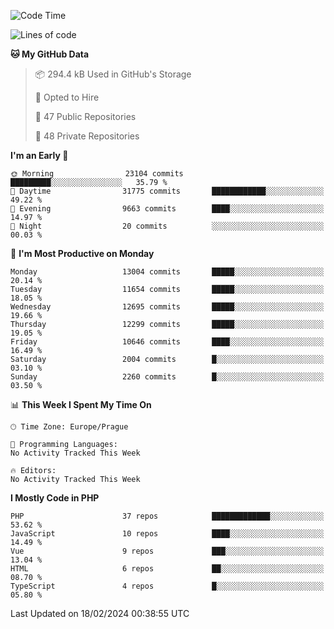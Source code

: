 <!--START_SECTION:waka-->
![Code Time](http://img.shields.io/badge/Code%20Time-1%2C583%20hrs%2058%20mins-blue)

![Lines of code](https://img.shields.io/badge/From%20Hello%20World%20I%27ve%20Written-20.3%20million%20lines%20of%20code-blue)

**🐱 My GitHub Data** 

> 📦 294.4 kB Used in GitHub's Storage 
 > 
> 💼 Opted to Hire
 > 
> 📜 47 Public Repositories 
 > 
> 🔑 48 Private Repositories 
 > 
**I'm an Early 🐤** 

```text
🌞 Morning                23104 commits       █████████░░░░░░░░░░░░░░░░   35.79 % 
🌆 Daytime                31775 commits       ████████████░░░░░░░░░░░░░   49.22 % 
🌃 Evening                9663 commits        ████░░░░░░░░░░░░░░░░░░░░░   14.97 % 
🌙 Night                  20 commits          ░░░░░░░░░░░░░░░░░░░░░░░░░   00.03 % 
```
📅 **I'm Most Productive on Monday** 

```text
Monday                   13004 commits       █████░░░░░░░░░░░░░░░░░░░░   20.14 % 
Tuesday                  11654 commits       █████░░░░░░░░░░░░░░░░░░░░   18.05 % 
Wednesday                12695 commits       █████░░░░░░░░░░░░░░░░░░░░   19.66 % 
Thursday                 12299 commits       █████░░░░░░░░░░░░░░░░░░░░   19.05 % 
Friday                   10646 commits       ████░░░░░░░░░░░░░░░░░░░░░   16.49 % 
Saturday                 2004 commits        █░░░░░░░░░░░░░░░░░░░░░░░░   03.10 % 
Sunday                   2260 commits        █░░░░░░░░░░░░░░░░░░░░░░░░   03.50 % 
```


📊 **This Week I Spent My Time On** 

```text
🕑︎ Time Zone: Europe/Prague

💬 Programming Languages: 
No Activity Tracked This Week

🔥 Editors: 
No Activity Tracked This Week
```

**I Mostly Code in PHP** 

```text
PHP                      37 repos            █████████████░░░░░░░░░░░░   53.62 % 
JavaScript               10 repos            ████░░░░░░░░░░░░░░░░░░░░░   14.49 % 
Vue                      9 repos             ███░░░░░░░░░░░░░░░░░░░░░░   13.04 % 
HTML                     6 repos             ██░░░░░░░░░░░░░░░░░░░░░░░   08.70 % 
TypeScript               4 repos             █░░░░░░░░░░░░░░░░░░░░░░░░   05.80 % 
```




 Last Updated on 18/02/2024 00:38:55 UTC
<!--END_SECTION:waka-->
<!--
**AlexKratky/AlexKratky** is a ✨ _special_ ✨ repository because its `README.md` (this file) appears on your GitHub profile.

Here are some ideas to get you started:

- 🔭 I’m currently working on ...
- 🌱 I’m currently learning ...
- 👯 I’m looking to collaborate on ...
- 🤔 I’m looking for help with ...
- 💬 Ask me about ...
- 📫 How to reach me: ...
- 😄 Pronouns: ...
- ⚡ Fun fact: ...
-->
